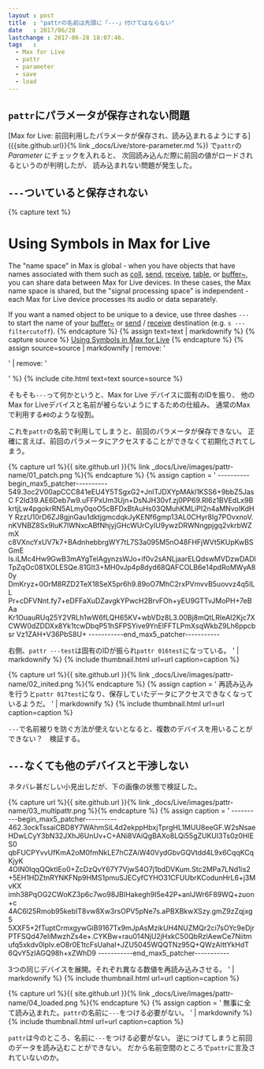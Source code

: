 ```yaml
---
layout : post
title  : "pattrの名前は先頭に「---」付けてはならない"
date   : 2017/06/28
lastchange : 2017-06-28 18:07:46.
tags   :
  - Max for Live
  - pattr
  - parameter
  - save
  - load
---
```


## `pattr`にパラメータが保存されない問題

[Max for Live: 前回利用したパラメータが保存され、読み込まれるようにする]({{site.github.url}}{% link _docs/Live/store-parameter.md %})
で`pattr`の *Parameter* にチェックを入れると、
次回読み込んだ際に前回の値がロードされるというのが判明したが、
読み込まれない問題が発生した。

## `---`ついていると保存されない

{% capture text %}
# Using Symbols in Max for Live

The "name space" in Max is global - when you have objects 
that have names associated with them such as 
[coll](https://docs.cycling74.com/max7/maxobject/coll), 
[send](https://docs.cycling74.com/max7/maxobject/send),
[receive](https://docs.cycling74.com/max7/maxobject/receive),
[table](https://docs.cycling74.com/max7/maxobject/table),
or [buffer~](https://docs.cycling74.com/max7/maxobject/buffer~),
you can share data between Max for Live devices.
In these cases, the Max name space is shared, but the "signal processing space" is independent - each Max for Live device processes its audio or data separately.

If you want a named object to be unique to a device, 
use three dashes `---` to start the name of your 
[buffer~](https://docs.cycling74.com/max7/maxobject/buffer~)
or [send](https://docs.cycling74.com/max7/maxobject/send)
/ [receive](https://docs.cycling74.com/max7/maxobject/receive)
 destination (e.g. `s ---filtercutoff`).
{% endcapture %}
{% assign text=text | markdownify %}
{% capture source %}
[Using Symbols in Max for Live](https://docs.cycling74.com/max7/vignettes/live_symbols)
{% endcapture %}
{% assign source=source | markdownify | remove: '<p>' | remove: '</p>' %}
{% include cite.html text=text source=source %}

そもそも`---`って何かというと、Max for Live デバイスに固有のIDを振り、
他のMax for Liveデバイスと名前が被らないようにするための仕組み。
通常のMaxで利用する`#0`のような役割。

これを`pattr`の名前で利用してしまうと、前回のパラメータが保存できない。
正確に言えば、前回のパラメータにアクセスすることができなくて初期化されてしまう。

{% capture url %}{{ site.github.url }}{% link _docs/Live/images/pattr-name/01_patch.png %}{% endcapture %}
{% assign caption = '
    ----------begin_max5_patcher----------
    549.3oc2V00apCCC841eEU4Y5TSgxG2+JnITJDXYpMAkl1KSS6+9bbZ5JasC
    F2Id39.AE6Deb7w9.uFFPxUm3Ujn+DsNJH30vf.zj0PP69.RI6z1BVEdLx9B
    krtjLw4pgokrRN5ALmy0qoO5cBFDxBtAuHs03QMuhKMLiPI2n4aMNvoIKdHY
    RzzU10rD6ZJ8gjnGau1dktjgmcdqkJyKENf6gmp13AL0CHyr8Ig7POvxnoV.
    nKVNBZ8Sx9IuK7lWNxcABfNhjyjGHcWUrCyIU9ywzDRWNngpjgq2vkrbWZmX
    c8VXncYxUV7k7+BAdnhebbrgWY7tL7S3a095M5nO48FHFjWVt5KUpKwBSGmE
    ls.iLMc4Hw9GwB3mAYgTelAgynzsWJo+if0v2sANLjaarELQdswMVDzwDADl
    TpZqOc081XOLESQe.81Glt3+MH0vJp4p8dyd68QAFCOLB6e14pdRoMWyA80y
    DmKryz+0OrM8RZD2TeX18SeX5pr6h9.89oO7MhC2rxPVmvvB5uovvz4q5ILL
    Pr+cDFVNnt.fy7+eDFFaXuDZavgkYPwcH2BrvFOh+yEU9GTTvJMoPH+7eBAa
    Kr1OuauRUq25Y2VRLh1wW6fLQH65KV+wbVDz8L3.00Bj8mQtLRIeAI2Kjc7X
    CWW0dZDDXx8Yk1tcwDbqP51hSFPSYive9YnElFFTLPmXsqWkbZ9Lh6ppcbsr
    Vz1ZAH+V36PbS8U+
    -----------end_max5_patcher-----------

右側、`pattr ---test`は固有のIDが振られ`pattr 016test`になっている。
' | markdownify %}
{% include thumbnail.html url=url caption=caption %}

{% capture url %}{{ site.github.url }}{% link _docs/Live/images/pattr-name/02_inited.png %}{% endcapture %}
{% assign caption = '
再読み込みを行うと`pattr 017test`になり、保存していたデータにアクセスできなくなっているようだ。
' | markdownify %}
{% include thumbnail.html url=url caption=caption %}

`---`で名前被りを防ぐ方法が使えないとなると、複数のデバイスを用いることができない？　検証する。

## `---`なくても他のデバイスと干渉しない

ネタバレ甚だしい小見出しだが、下の画像の状態で検証した。

{% capture url %}{{ site.github.url }}{% link _docs/Live/images/pattr-name/03_multipattr.png %}{% endcapture %}
{% assign caption = '
    ----------begin_max5_patcher----------
    462.3ockTssaiCBD8Y7WAhmSiL4d2ekppHbxjTprgHL1MUU8eeGF.W2sNsae
    HDwLCyY3bN32JXhJ6UnUv+C+ANi8VAiQgBAXo8LQi55gZUKUl3Ts0z0HlES0
    qbFUCPYvvUfKmA2oM0fmNkLE7hCZAiW40VydGbvGQVtdd4L9x6CqqKCqKjyK
    4OlN0IqqQQktIEo0+ZcDzQvY67Y7VjwS4O7j1bdDVKum.Stc2MPa7LNd1is2
    +5EH1HDZtnRYNKFNp9HMS1pmuSJECyfCYHO31CFUUbrKCodunHrL6+j3MvKX
    imh38PqOG2CWoKZ3p6c7wo98JBIHakegh9I5e42P+anlJWr6F89WQ+zuon+c
    4AC6l25Rmob95kebIT8vw8Xw3rsOPV5pNe7s.aPBXBkwXSzy.gmZ9zZqjxg5
    5XXF5+2fTuptCrmxgywGiB9167Tx9mJpAsMzikUH4NUZMQr2ci7sOYc9eDjr
    PTFSQd47eIiMwzhZs4e+.CYKBw+rau014NjU2jHxkC50QbRzlAewCe7Niitm
    ufq5xkdv0lplv.eO8r0E1tcFsUahaI+JZU5045WQQTNz95Q+QWzAIttYkHdT
    6QvY5zIAGQ98h+xZWhD9
    -----------end_max5_patcher-----------

3つの同じデバイスを展開。それぞれ異なる数値を再読み込みさせる。
' | markdownify %}
{% include thumbnail.html url=url caption=caption %}

{% capture url %}{{ site.github.url }}{% link _docs/Live/images/pattr-name/04_loaded.png %}{% endcapture %}
{% assign caption = '
無事に全て読み込まれた。`pattr`の名前に`---`をつける必要がない。
' | markdownify %}
{% include thumbnail.html url=url caption=caption %}

`pattr`は今のところ、名前に`---`をつける必要がない。
逆につけてしまうと前回のデータを読み込むことができない。
だから名前空間のところで`pattr`に言及されていないのか。

